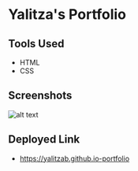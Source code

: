 # Yalitza's Portfolio

## Tools Used

* HTML
* CSS

## Screenshots 

![alt text](https://github.com/yalitzab/yalitzasportfolio/blob/master/assets/images/PortfolioScreenshot.PNG "Portfolio Screenshot")

## Deployed Link
* https://yalitzab.github.io-portfolio